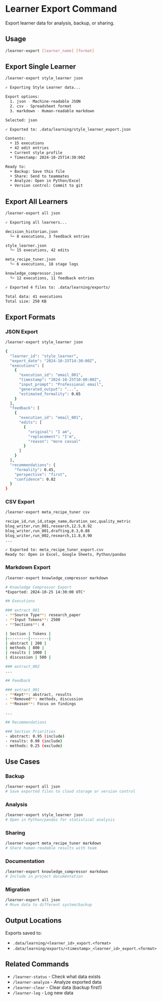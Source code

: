 # Learner Export Command

Export learner data for analysis, backup, or sharing.

## Usage

```bash
/learner-export [learner_name] [format]
```

## Export Single Learner

```bash
/learner-export style_learner json

✓ Exporting Style Learner data...

Export options:
  1. json - Machine-readable JSON
  2. csv - Spreadsheet format
  3. markdown - Human-readable markdown

Selected: json

✓ Exported to: .data/learning/style_learner_export.json

Contents:
  • 15 executions
  • 42 edit entries
  • Current style profile
  • Timestamp: 2024-10-25T14:30:00Z

Ready to:
  • Backup: Save this file
  • Share: Send to teammates
  • Analyze: Open in Python/Excel
  • Version control: Commit to git
```

## Export All Learners

```bash
/learner-export all json

✓ Exporting all learners...

decision_historian.json
  └─ 8 executions, 3 feedback entries

style_learner.json
  └─ 15 executions, 42 edits

meta_recipe_tuner.json
  └─ 6 executions, 18 stage logs

knowledge_compressor.json
  └─ 12 executions, 11 feedback entries

✓ Exported 4 files to: .data/learning/exports/

Total data: 41 executions
Total size: 250 KB
```

## Export Formats

### JSON Export

```bash
/learner-export style_learner json

{
  "learner_id": "style_learner",
  "export_date": "2024-10-25T14:30:00Z",
  "executions": [
    {
      "execution_id": "email_001",
      "timestamp": "2024-10-25T10:00:00Z",
      "input_prompt": "Professional email",
      "generated_output": "...",
      "estimated_formality": 0.65
    }
  ],
  "feedback": [
    {
      "execution_id": "email_001",
      "edits": [
        {
          "original": "I am",
          "replacement": "I'm",
          "reason": "more casual"
        }
      ]
    }
  ],
  "recommendations": {
    "formality": 0.45,
    "perspective": "first",
    "confidence": 0.82
  }
}
```

### CSV Export

```bash
/learner-export meta_recipe_tuner csv

recipe_id,run_id,stage_name,duration_sec,quality_metric
blog_writer,run_001,research,12.5,0.92
blog_writer,run_001,drafting,8.3,0.88
blog_writer,run_002,research,11.8,0.90
...

✓ Exported to: meta_recipe_tuner_export.csv
Ready to: Open in Excel, Google Sheets, Python/pandas
```

### Markdown Export

```bash
/learner-export knowledge_compressor markdown

# Knowledge Compressor Export
*Exported: 2024-10-25 14:30:00 UTC*

## Executions

### extract_001
- **Source Type**: research_paper
- **Input Tokens**: 2500
- **Sections**: 4

| Section | Tokens |
|---------|--------|
| abstract | 200 |
| methods | 800 |
| results | 1000 |
| discussion | 500 |

### extract_002
...

## Feedback

### extract_001
- **Kept**: abstract, results
- **Removed**: methods, discussion
- **Reason**: Focus on findings

...

## Recommendations

### Section Priorities
- abstract: 0.95 (include)
- results: 0.90 (include)
- methods: 0.25 (exclude)
```

## Use Cases

### Backup
```bash
/learner-export all json
# Save exported files to cloud storage or version control
```

### Analysis
```bash
/learner-export style_learner json
# Open in Python/pandas for statistical analysis
```

### Sharing
```bash
/learner-export meta_recipe_tuner markdown
# Share human-readable results with team
```

### Documentation
```bash
/learner-export knowledge_compressor markdown
# Include in project documentation
```

### Migration
```bash
/learner-export all json
# Move data to different system/backup
```

## Output Locations

Exports saved to:
- `.data/learning/<learner_id>_export.<format>`
- `.data/learning/exports/<timestamp>_<learner_id>_export.<format>`

## Related Commands

- `/learner-status` - Check what data exists
- `/learner-analyze` - Analyze exported data
- `/learner-clear` - Clear data (backup first!)
- `/learner-log` - Log new data
